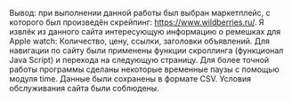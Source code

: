Вывод: при выполнении данной работы был выбран маркетплейс, с которого был произведён скрейпинг: https://www.wildberries.ru/. 
Я извлёк из данного сайта интересующую информацию о ремешках для Apple watch: Количество, цену, ссылки, заголовки объявлений. 
Для навигации по сайту были применены функции скроллинга (функционал Java Script) и перехода на следующую страницу. 
Для более точной работы программы сделаны некоторые временные паузы с помощью модуля time.
Данные были сохранены в формате CSV.
Условия обслуживания сайта были соблюдены.
